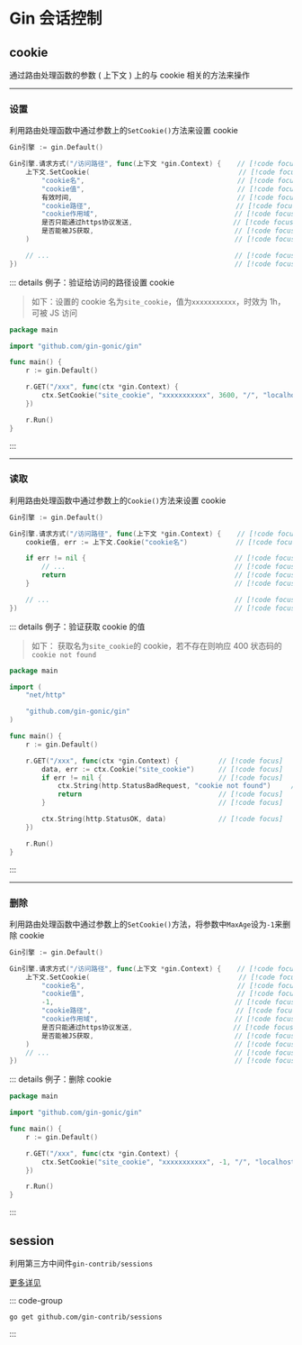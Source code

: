 # Gin 会话控制

## cookie

通过路由处理函数的参数 ( 上下文 ) 上的与 cookie 相关的方法来操作

---

### 设置

利用路由处理函数中通过参数上的`SetCookie()`方法来设置 cookie

```go
Gin引擎 := gin.Default()

Gin引擎.请求方式("/访问路径", func(上下文 *gin.Context) {    // [!code focus]
	上下文.SetCookie(                                     // [!code focus]
        "cookie名",                                      // [!code focus]
        "cookie值",                                      // [!code focus]
        有效时间,                                         // [!code focus]
        "cookie路径",                                    // [!code focus]
        "cookie作用域",                                  // [!code focus]
        是否只能通过https协议发送,                         // [!code focus]
        是否能被JS获取,                                   // [!code focus]
    )                                                   // [!code focus]

	// ...                                              // [!code focus]
})                                                      // [!code focus]
```

::: details 例子：验证给访问的路径设置 cookie

> 如下：设置的 cookie 名为`site_cookie`，值为`xxxxxxxxxxx`，时效为 1h，可被 JS 访问

```go
package main

import "github.com/gin-gonic/gin"

func main() {
	r := gin.Default()

	r.GET("/xxx", func(ctx *gin.Context) {                                                  // [!code focus]
		ctx.SetCookie("site_cookie", "xxxxxxxxxxx", 3600, "/", "localhost", false, true)    // [!code focus]
	})                                                                                      // [!code focus]

	r.Run()
}
```

:::

---

### 读取

利用路由处理函数中通过参数上的`Cookie()`方法来设置 cookie

```go
Gin引擎 := gin.Default()

Gin引擎.请求方式("/访问路径", func(上下文 *gin.Context) {    // [!code focus]
    cookie值, err := 上下文.Cookie("cookie名")            // [!code focus]

    if err != nil {                                     // [!code focus]
        // ...                                          // [!code focus]
        return                                          // [!code focus]
    }                                                   // [!code focus]

	// ...                                              // [!code focus]
})                                                      // [!code focus]
```

::: details 例子：验证获取 cookie 的值

> 如下： 获取名为`site_cookie`的 cookie，若不存在则响应 400 状态码的`cookie not found`

```go
package main

import (
	"net/http"

	"github.com/gin-gonic/gin"
)

func main() {
	r := gin.Default()

	r.GET("/xxx", func(ctx *gin.Context) {          // [!code focus]
        data, err := ctx.Cookie("site_cookie")      // [!code focus]
		if err != nil {                             // [!code focus]
			ctx.String(http.StatusBadRequest, "cookie not found")     // [!code focus]
			return                                  // [!code focus]
		}                                           // [!code focus]

		ctx.String(http.StatusOK, data)             // [!code focus]
	})

	r.Run()
}
```

:::

---

### 删除

利用路由处理函数中通过参数上的`SetCookie()`方法，将参数中`MaxAge`设为`-1`来删除 cookie

```go
Gin引擎 := gin.Default()

Gin引擎.请求方式("/访问路径", func(上下文 *gin.Context) {    // [!code focus]
    上下文.SetCookie(                                     // [!code focus]
        "cookie名",                                      // [!code focus]
        "cookie值",                                      // [!code focus]
        -1,                                             // [!code focus] // [!code hl]
        "cookie路径",                                    // [!code focus]
        "cookie作用域",                                  // [!code focus]
        是否只能通过https协议发送,                         // [!code focus]
        是否能被JS获取,                                   // [!code focus]
    )                                                   // [!code focus]
	// ...                                              // [!code focus]
})                                                      // [!code focus]
```

::: details 例子：删除 cookie

```go
package main

import "github.com/gin-gonic/gin"

func main() {
	r := gin.Default()

	r.GET("/xxx", func(ctx *gin.Context) {                                                  // [!code focus]
		ctx.SetCookie("site_cookie", "xxxxxxxxxxx", -1, "/", "localhost", false, true)      // [!code focus]
	})                                                                                      // [!code focus]

	r.Run()
}
```

:::

## session

利用第三方中间件`gin-contrib/sessions`

[更多详见](https://github.com/gin-contrib/sessions)

::: code-group

```shell [下载]
go get github.com/gin-contrib/sessions
```

:::
